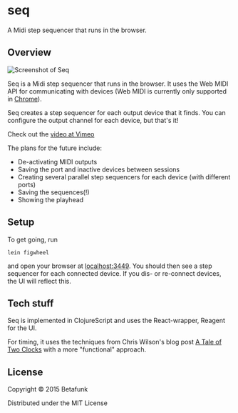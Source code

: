 # seq

A Midi step sequencer that runs in the browser.

## Overview

![Screenshot of Seq](http://i.imgur.com/bs3DtHL.png)

Seq is a Midi step sequencer that runs in the browser. It uses the Web MIDI API for communicating with devices (Web MIDI is currently only supported in [Chrome](http://caniuse.com/#feat=midi)).

Seq creates a step sequencer for each output device that it finds. You can configure the output channel for each device, but that's it! 

Check out the [video at Vimeo](https://vimeo.com/146959755)

The plans for the future include:

- De-activating MIDI outputs 
- Saving the port and inactive devices between sessions
- Creating several parallel step sequencers for each device (with different ports)
- Saving the sequences(!)
- Showing the playhead

## Setup

To get going, run

    lein figwheel

and open your browser at [localhost:3449](http://localhost:3449/).
You should then see a step sequencer for each connected device. If you dis- or re-connect devices, the UI will reflect this.

## Tech stuff

Seq is implemented in ClojureScript and uses the React-wrapper, Reagent for the UI. 

For timing, it uses the techniques from Chris Wilson's blog post [A Tale of Two Clocks](http://www.html5rocks.com/en/tutorials/audio/scheduling/) with a more "functional" approach.

## License

Copyright © 2015 Betafunk

Distributed under the MIT License
